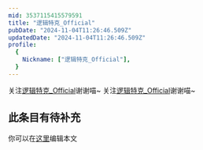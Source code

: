 ```yaml
---
mid: 3537115415579591
title: "逻辑特克_Official"
pubDate: "2024-11-04T11:26:46.509Z"
updatedDate: "2024-11-04T11:26:46.509Z"
profile:
  {
    Nickname: ["逻辑特克_Official"],
  }
---
```


关注[逻辑特克_Official](https://space.bilibili.com/3537115415579591)谢谢喵~ 关注[逻辑特克_Official](https://space.bilibili.com/3537115415579591)谢谢喵~

## 此条目有待补充
你可以在[这里](https://github.com/Yuhanawa/VTuber.ICU-Content/edit/master/v/逻辑特克_Official/index.md)编辑本文
